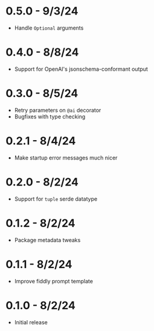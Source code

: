 # 0.5.0 - 9/3/24

- Handle `Optional` arguments

# 0.4.0 - 8/8/24

- Support for OpenAI's jsonschema-conformant output

# 0.3.0 - 8/5/24

- Retry parameters on `@ai` decorator
- Bugfixes with type checking

# 0.2.1 - 8/4/24

- Make startup error messages much nicer

# 0.2.0 - 8/2/24

- Support for `tuple` serde datatype

# 0.1.2 - 8/2/24

- Package metadata tweaks

# 0.1.1 - 8/2/24

- Improve fiddly prompt template

# 0.1.0 - 8/2/24

- Initial release
